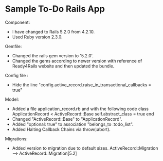 # Sample To-Do Rails App

Component: 
- I have changed to Rails 5.2.0 from 4.2.10.
- Used Ruby version 2.3.0.

Gemfile:
- Changed the rails gem version to '5.2.0'.
- Changed the gems according to newer version with reference of Ready4Rails website and then updated the bundle.

Config file :
- Hide the line "config.active_record.raise_in_transactional_callbacks = true"

Model:
- Added a file application_record.rb and with the following code
class ApplicationRecord < ActiveRecord::Base
  self.abstract_class = true
end
- Changed "ActiveRecord::Base" to "ApplicationRecord".
- Added "optional: true" to association "belongs_to :todo_list".
- Added Halting Callback Chains via throw(:abort).

Migrations:
- Added version to migration due to default sizes.
ActiveRecord::Migration ==> ActiveRecord::Migration[5.2]



